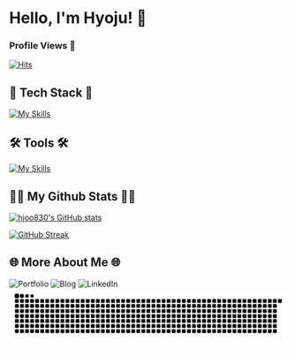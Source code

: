<h1>Hello, I'm Hyoju! 👋</h1>

<h3>Profile Views 👀</h3>

[![Hits](https://hits.seeyoufarm.com/api/count/incr/badge.svg?url=https%3A%2F%2Fgithub.com%2Fhjoo830&count_bg=%23555555&title_bg=%23000000&icon=github.svg&icon_color=%23E7E7E7&title=hits&edge_flat=false)](https://hits.seeyoufarm.com)

<h2>🚀 Tech Stack 🚀</h2>

[![My Skills](https://skillicons.dev/icons?i=js,react,html,css,python)](https://skillicons.dev)

<h2>🛠 Tools 🛠</h2>

[![My Skills](https://skillicons.dev/icons?i=git,github,vscode,androidstudio,notion,figma,aws)](https://skillicons.dev)

<h2>👩‍💻 My Github Stats 👩‍💻</h2>
  
 [![hjoo830's GitHub stats](https://github-readme-stats.vercel.app/api?username=hjoo830&hide_title=true&show_icons=true&include_all_commits=true&theme=transparent&height=150&cache_seconds=1800&hide_rank=true)](https://github.com/anuraghazra/github-readme-stats)

[![GitHub Streak](https://github-readme-streak-stats.herokuapp.com/?user=hjoo830&theme=tokyonight)](https://git.io/streak-stats)

<h2>🌐 More About Me 🌐</h2>
<a href="https://hwanghyoju-portfolio.netlify.app/" target="_blank" style="text-decoration: none; display: inline-block;">
  <img src="https://img.shields.io/badge/Portfolio-393E46?style=for-the-badge&logo=readme&logoColor=white" alt="Portfolio"/>
</a>
<a href="https://velog.io/@hjoo830/posts" target="_blank" style="text-decoration: none; display: inline-block;">
  <img src="https://img.shields.io/badge/velog-20C997?style=for-the-badge&logo=velog&logoColor=white" alt="Blog"/>
</a>
<a href="https://www.linkedin.com/in/%ED%9A%A8%EC%A3%BC-%ED%99%A9-629560331/" target="_blank" style="text-decoration: none; display: inline-block;">
  <img src="https://img.shields.io/badge/LinkedIn-0A66C2?style=for-the-badge&logo=linkedin&logoColor=white" alt="LinkedIn"/>
</a>

<img src="https://github.com/hjoo830/hjoo830/blob/output/github-contribution-grid-snake.svg"/>

<!--
**hjoo830/hjoo830** is a ✨ _special_ ✨ repository because its `README.md` (this file) appears on your GitHub profile.

Here are some ideas to get you started:

- 🔭 I’m currently working on ...
- 🌱 I’m currently learning ...
- 👯 I’m looking to collaborate on ...
- 🤔 I’m looking for help with ...
- 💬 Ask me about ...
- 📫 How to reach me: ...
- 😄 Pronouns: ...
- ⚡ Fun fact: ...
-->
